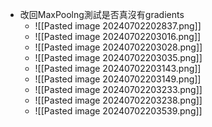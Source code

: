 - 改回MaxPoolng測試是否真沒有gradients
	- ![[Pasted image 20240702202837.png]]
	- ![[Pasted image 20240702203016.png]]
	- ![[Pasted image 20240702203028.png]]
	- ![[Pasted image 20240702203035.png]]
	- ![[Pasted image 20240702203143.png]]
	- ![[Pasted image 20240702203149.png]]
	- ![[Pasted image 20240702203233.png]]
	- ![[Pasted image 20240702203238.png]]
	- ![[Pasted image 20240702203539.png]]
